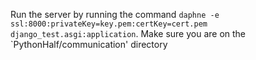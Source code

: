 Run the server by running the command `daphne -e ssl:8000:privateKey=key.pem:certKey=cert.pem django_test.asgi:application`. Make sure you are on the `PythonHalf/communication' directory